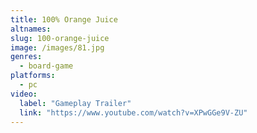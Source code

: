 ```yaml
---
title: 100% Orange Juice
altnames:
slug: 100-orange-juice
image: /images/81.jpg
genres:
  - board-game
platforms:
  - pc
video:
  label: "Gameplay Trailer"
  link: "https://www.youtube.com/watch?v=XPwGGe9V-ZU"
---
```


